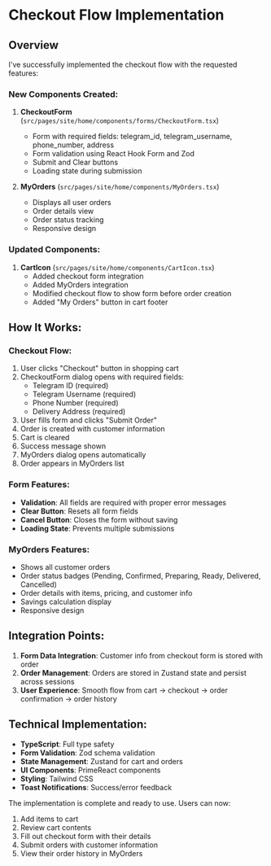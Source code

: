 # Checkout Flow Implementation

## Overview

I've successfully implemented the checkout flow with the requested features:

### New Components Created:

1. **CheckoutForm** (`src/pages/site/home/components/forms/CheckoutForm.tsx`)

   - Form with required fields: telegram_id, telegram_username, phone_number, address
   - Form validation using React Hook Form and Zod
   - Submit and Clear buttons
   - Loading state during submission

2. **MyOrders** (`src/pages/site/home/components/MyOrders.tsx`)
   - Displays all user orders
   - Order details view
   - Order status tracking
   - Responsive design

### Updated Components:

1. **CartIcon** (`src/pages/site/home/components/CartIcon.tsx`)
   - Added checkout form integration
   - Added MyOrders integration
   - Modified checkout flow to show form before order creation
   - Added "My Orders" button in cart footer

## How It Works:

### Checkout Flow:

1. User clicks "Checkout" button in shopping cart
2. CheckoutForm dialog opens with required fields:
   - Telegram ID (required)
   - Telegram Username (required)
   - Phone Number (required)
   - Delivery Address (required)
3. User fills form and clicks "Submit Order"
4. Order is created with customer information
5. Cart is cleared
6. Success message shown
7. MyOrders dialog opens automatically
8. Order appears in MyOrders list

### Form Features:

- **Validation**: All fields are required with proper error messages
- **Clear Button**: Resets all form fields
- **Cancel Button**: Closes the form without saving
- **Loading State**: Prevents multiple submissions

### MyOrders Features:

- Shows all customer orders
- Order status badges (Pending, Confirmed, Preparing, Ready, Delivered, Cancelled)
- Order details with items, pricing, and customer info
- Savings calculation display
- Responsive design

## Integration Points:

1. **Form Data Integration**: Customer info from checkout form is stored with order
2. **Order Management**: Orders are stored in Zustand state and persist across sessions
3. **User Experience**: Smooth flow from cart → checkout → order confirmation → order history

## Technical Implementation:

- **TypeScript**: Full type safety
- **Form Validation**: Zod schema validation
- **State Management**: Zustand for cart and orders
- **UI Components**: PrimeReact components
- **Styling**: Tailwind CSS
- **Toast Notifications**: Success/error feedback

The implementation is complete and ready to use. Users can now:

1. Add items to cart
2. Review cart contents
3. Fill out checkout form with their details
4. Submit orders with customer information
5. View their order history in MyOrders
